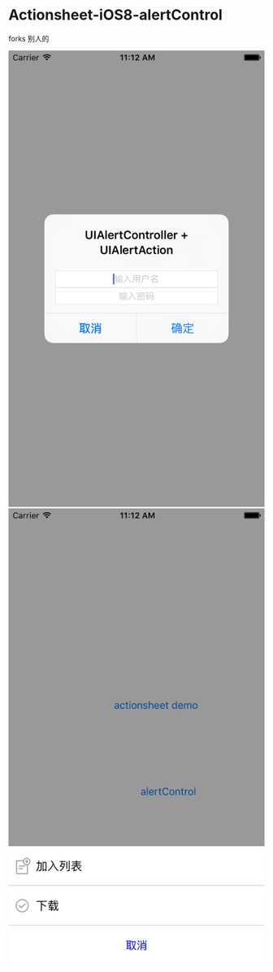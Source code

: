 # Actionsheet-iOS8-alertControl
forks 别人的 

 ![image](https://github.com/MikeJu/Actionsheet-iOS8-alertControl/blob/master/Simulator%20Screen%20Shot%202016%E5%B9%B43%E6%9C%887%E6%97%A5%20%E4%B8%8A%E5%8D%8811.12.47.png)
![image](https://github.com/MikeJu/Actionsheet-iOS8-alertControl/blob/master/Simulator%20Screen%20Shot%202016%E5%B9%B43%E6%9C%887%E6%97%A5%20%E4%B8%8A%E5%8D%8811.12.55.png)
